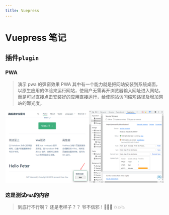 ```yaml
---
title: Vuepress
---
```


# Vuepress 笔记

## 插件`plugin`

### PWA
> 演示 pwa 的弹窗效果
> PWA 其中有一个能力就是把网站安装到系统桌面，以原生应用的体验来运行网站，使用户无需再开浏览器输入网址进入网站，而是可以直接点击安装好的应用直接运行，给使网站访问缩短路径及增加网站的曝光度。

![pwa弹窗提示](./assets/pwa.png)


### 这是测试`PWA`的内容
> 到底行不行啊？
> 还是老样子？？
> 爷不信邪！💢💢💢
> 💥💥💥